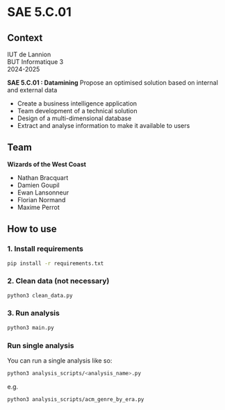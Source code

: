 # SAE 5.C.01

## Context

IUT de Lannion            
BUT Informatique 3     
2024-2025 

**SAE 5.C.01 : Datamining**
Propose an optimised solution based on internal and external data
 - Create a business intelligence application
 - Team development of a technical solution
 - Design of a multi-dimensional database
 - Extract and analyse information to make it available to users

## Team

**Wizards of the West Coast**

- Nathan Bracquart
- Damien Goupil
- Ewan Lansonneur
- Florian Normand
- Maxime Perrot

## How to use

### 1. Install requirements
```bash
pip install -r requirements.txt
```

### 2. Clean data (not necessary)
```bash
python3 clean_data.py
```

### 3. Run analysis
```bash
python3 main.py
```

### Run single analysis

You can run a single analysis like so:

```bash
python3 analysis_scripts/<analysis_name>.py
```

e.g.

```bash
python3 analysis_scripts/acm_genre_by_era.py
```